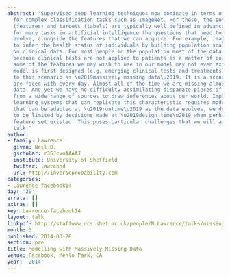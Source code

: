 ```yaml
---
abstract: "Supervised deep learning techniques now dominate in terms of performance
  for complex classification tasks such as ImageNet. For these, the set of inputs
  (features) and targets (labels) are typically well defined in advance. However,
  for many tasks in artificial intelligence the questions that need to be answered
  evolve, alongside the features that we can acquire. For example, imagine we wish
  to infer the health status of individuals by building population scale models based
  on clinical data. For most people in the population most of the data will be missing
  because clinical tests are not applied to patients as a matter of course. Indeed,
  some of the features we may wish to use in our model may not even exist when our
  model is first designed (e.g. emerging clinical tests and treatments). We refer
  to this scenario as \u2019massively missing data\u2019. It is a scenario humans
  are faced with every day. Almost all of the time we are missing almost all of the
  data. And yet we have no difficulty assimilating disparate pieces of information
  from a wide range of sources to draw inferences about our world. Implementing machine
  learning systems that can replicate this characteristic requires model architectures
  that can be adapted at \u2019runtime\u2019 as the data evolves, we don\u2019t want
  to be limited by decisions made at \u2019design time\u2019 when perhaps a more limited
  feature set existed. This poses particular challenges that we will address in this
  talk."
author:
- family: Lawrence
  given: Neil D.
  gscholar: r3SJcvoAAAAJ
  institute: University of Sheffield
  twitter: lawrennd
  url: http://inverseprobability.com
categories:
- Lawrence-facebook14
day: '20'
errata: []
extras: []
key: Lawrence-facebook14
layout: talk
linkpdf: http://staffwww.dcs.shef.ac.uk/people/N.Lawrence/talks/missing_facebook14.pdf
month: 3
published: 2014-03-20
section: pre
title: Modelling with Massively Missing Data
venue: Facebook, Menlo Park, CA
year: '2014'
---
```

